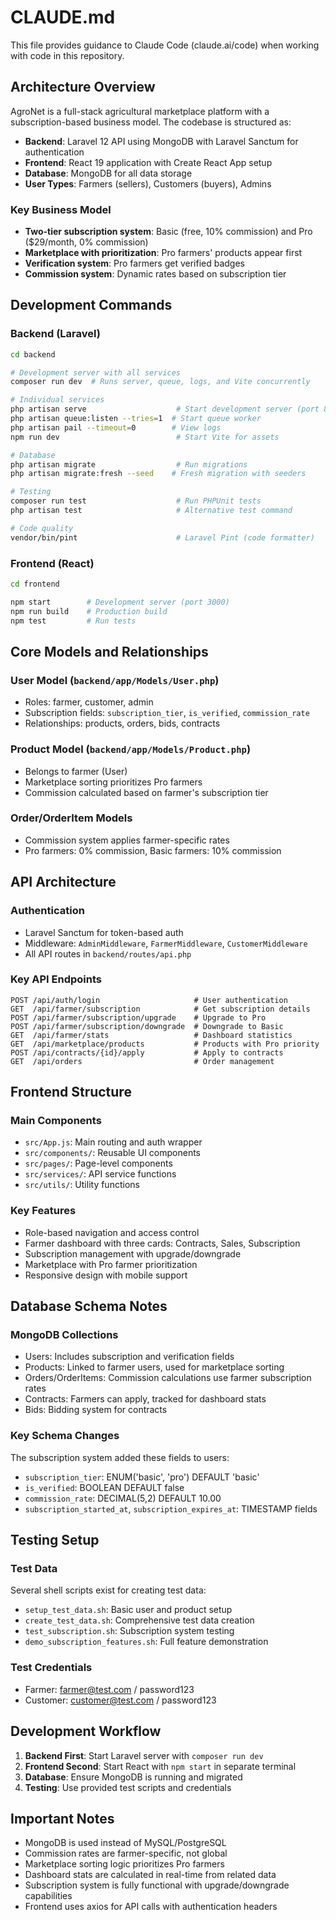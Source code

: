 # CLAUDE.md

This file provides guidance to Claude Code (claude.ai/code) when working with code in this repository.

## Architecture Overview

AgroNet is a full-stack agricultural marketplace platform with a subscription-based business model. The codebase is structured as:

- **Backend**: Laravel 12 API using MongoDB with Laravel Sanctum for authentication
- **Frontend**: React 19 application with Create React App setup
- **Database**: MongoDB for all data storage
- **User Types**: Farmers (sellers), Customers (buyers), Admins

### Key Business Model
- **Two-tier subscription system**: Basic (free, 10% commission) and Pro ($29/month, 0% commission)
- **Marketplace with prioritization**: Pro farmers' products appear first
- **Verification system**: Pro farmers get verified badges
- **Commission system**: Dynamic rates based on subscription tier

## Development Commands

### Backend (Laravel)
```bash
cd backend

# Development server with all services
composer run dev  # Runs server, queue, logs, and Vite concurrently

# Individual services
php artisan serve                    # Start development server (port 8000)
php artisan queue:listen --tries=1  # Start queue worker
php artisan pail --timeout=0        # View logs
npm run dev                          # Start Vite for assets

# Database
php artisan migrate                  # Run migrations
php artisan migrate:fresh --seed    # Fresh migration with seeders

# Testing
composer run test                    # Run PHPUnit tests
php artisan test                     # Alternative test command

# Code quality
vendor/bin/pint                      # Laravel Pint (code formatter)
```

### Frontend (React)
```bash
cd frontend

npm start        # Development server (port 3000)
npm run build    # Production build
npm test         # Run tests
```

## Core Models and Relationships

### User Model (`backend/app/Models/User.php`)
- Roles: farmer, customer, admin
- Subscription fields: `subscription_tier`, `is_verified`, `commission_rate`
- Relationships: products, orders, bids, contracts

### Product Model (`backend/app/Models/Product.php`)
- Belongs to farmer (User)
- Marketplace sorting prioritizes Pro farmers
- Commission calculated based on farmer's subscription tier

### Order/OrderItem Models
- Commission system applies farmer-specific rates
- Pro farmers: 0% commission, Basic farmers: 10% commission

## API Architecture

### Authentication
- Laravel Sanctum for token-based auth
- Middleware: `AdminMiddleware`, `FarmerMiddleware`, `CustomerMiddleware`
- All API routes in `backend/routes/api.php`

### Key API Endpoints
```
POST /api/auth/login                     # User authentication
GET  /api/farmer/subscription            # Get subscription details
POST /api/farmer/subscription/upgrade    # Upgrade to Pro
POST /api/farmer/subscription/downgrade  # Downgrade to Basic
GET  /api/farmer/stats                   # Dashboard statistics
GET  /api/marketplace/products           # Products with Pro priority
POST /api/contracts/{id}/apply           # Apply to contracts
GET  /api/orders                         # Order management
```

## Frontend Structure

### Main Components
- `src/App.js`: Main routing and auth wrapper
- `src/components/`: Reusable UI components
- `src/pages/`: Page-level components
- `src/services/`: API service functions
- `src/utils/`: Utility functions

### Key Features
- Role-based navigation and access control
- Farmer dashboard with three cards: Contracts, Sales, Subscription
- Subscription management with upgrade/downgrade
- Marketplace with Pro farmer prioritization
- Responsive design with mobile support

## Database Schema Notes

### MongoDB Collections
- Users: Includes subscription and verification fields
- Products: Linked to farmer users, used for marketplace sorting
- Orders/OrderItems: Commission calculations use farmer subscription rates
- Contracts: Farmers can apply, tracked for dashboard stats
- Bids: Bidding system for contracts

### Key Schema Changes
The subscription system added these fields to users:
- `subscription_tier`: ENUM('basic', 'pro') DEFAULT 'basic'
- `is_verified`: BOOLEAN DEFAULT false
- `commission_rate`: DECIMAL(5,2) DEFAULT 10.00
- `subscription_started_at`, `subscription_expires_at`: TIMESTAMP fields

## Testing Setup

### Test Data
Several shell scripts exist for creating test data:
- `setup_test_data.sh`: Basic user and product setup
- `create_test_data.sh`: Comprehensive test data creation
- `test_subscription.sh`: Subscription system testing
- `demo_subscription_features.sh`: Full feature demonstration

### Test Credentials
- Farmer: farmer@test.com / password123
- Customer: customer@test.com / password123

## Development Workflow

1. **Backend First**: Start Laravel server with `composer run dev`
2. **Frontend Second**: Start React with `npm start` in separate terminal
3. **Database**: Ensure MongoDB is running and migrated
4. **Testing**: Use provided test scripts and credentials

## Important Notes

- MongoDB is used instead of MySQL/PostgreSQL
- Commission rates are farmer-specific, not global
- Marketplace sorting logic prioritizes Pro farmers
- Dashboard stats are calculated in real-time from related data
- Subscription system is fully functional with upgrade/downgrade capabilities
- Frontend uses axios for API calls with authentication headers